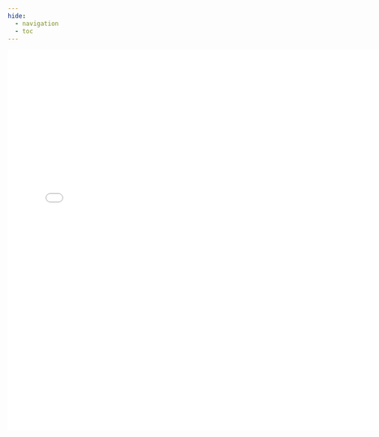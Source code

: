 ```yaml
---
hide:
  - navigation
  - toc
---
```


<iframe id="test"
        title='test'
        src="../assets/graph.html"
        class="graph"
        width="750px"
        height="750px"
        allowtransparency="true"
        style="border: 0px; margin: 0px; padding: 0px; overflow: hidden;display: block; margin: auto auto;"
        scrolling="no">
</iframe>
